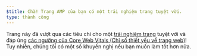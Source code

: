 ```yaml
---
$title: Chà! Trang AMP của bạn có một trải nghiệm trang tuyệt vời.
type: thành công
---
```


Trang này đã vượt qua các tiêu chí cho một [trải nghiệm trang](https://developers.google.com/search/docs/guides/page-experience?hl=vi) tuyệt vời và đáp ứng [các ngưỡng của Core Web Vitals (Chỉ số thiết yếu về trang web)](http://web.dev/vitals)! Tuy nhiên, chúng tôi có một số khuyến nghị nếu bạn muốn làm tốt hơn nữa.
